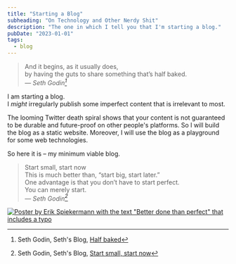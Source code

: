 ```yaml
---
title: "Starting a Blog"
subheading: "On Technology and Other Nerdy Shit"
description: "The one in which I tell you that I'm starting a blog."
pubDate: "2023-01-01"
tags:
  - blog
---
```


> And it begins, as it usually does,  
> by having the guts to share something that’s half baked.  
> — <cite>Seth Godin[^1]</cite>

[^1]: Seth Godin, Seth's Blog, [Half baked](https://seths.blog/2022/05/half-baked/)

I am starting a blog.  
I _might_ irregularly publish some imperfect content that is irrelevant to most.

The looming Twitter death spiral shows that your content is not guaranteed to be durable and future-proof on other people's platforms.
So I will build the blog as a static website.
Moreover, I will use the blog as a playground for some web technologies.

So here it is – my minimum viable blog.

> Start small, start now  
> This is much better than, “start big, start later.”  
> One advantage is that you don’t have to start perfect.  
> You can merely start.  
> — <cite>Seth Godin[^2]</cite>

[^2]: Seth Godin, Seth's Blog, [Start small, start now](https://seths.blog/2017/12/start-small-start-now/)

[![Poster by Erik Spiekermann with the text "Better done than perfect" that includes a typo](/betterdone_rev8.jpg#centered_bordered)](https://shop.p98a.com/collections/posters/products/p98a-better-done-than-perfct-7th-edition)
